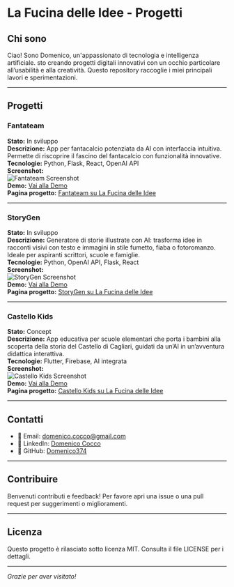 # La Fucina delle Idee - Progetti

## Chi sono  
Ciao! Sono Domenico, un'appassionato di tecnologia e intelligenza artificiale. sto creando progetti digitali innovativi con un occhio particolare all’usabilità e alla creatività. Questo repository raccoglie i miei principali lavori e sperimentazioni.

---

## Progetti

### Fantateam  
**Stato:** In sviluppo  
**Descrizione:** App per fantacalcio potenziata da AI con interfaccia intuitiva. Permette di riscoprire il fascino del fantacalcio con funzionalità innovative.  
**Tecnologie:** Python, Flask, React, OpenAI API  
**Screenshot:**  
![Fantateam Screenshot](./path_to_screenshot_fantateam.png)  
**Demo:** [Vai alla Demo](https://domenico374.github.io/fantateam)  
**Pagina progetto:** [Fantateam su La Fucina delle Idee](https://domenico374.github.io/progetti.html#fantateam)

---

### StoryGen  
**Stato:** In sviluppo  
**Descrizione:** Generatore di storie illustrate con AI: trasforma idee in racconti visivi con testo e immagini in stile fumetto, fiaba o fotoromanzo. Ideale per aspiranti scrittori, scuole e famiglie.  
**Tecnologie:** Python, OpenAI API, Flask, React  
**Screenshot:**  
![StoryGen Screenshot](./path_to_screenshot_storygen.png)  
**Demo:** [Vai alla Demo](https://domenico374.github.io/storygen)  
**Pagina progetto:** [StoryGen su La Fucina delle Idee](https://domenico374.github.io/storygen.html)

---

### Castello Kids  
**Stato:** Concept  
**Descrizione:** App educativa per scuole elementari che porta i bambini alla scoperta della storia del Castello di Cagliari, guidati da un’AI in un’avventura didattica interattiva.  
**Tecnologie:** Flutter, Firebase, AI integrata  
**Screenshot:**  
![Castello Kids Screenshot](./path_to_screenshot_castello_kids.png)  
**Demo:** [Vai alla Demo](https://domenico374.github.io/castello_kids)  
**Pagina progetto:** [Castello Kids su La Fucina delle Idee](https://domenico374.github.io/progetti.html#castello_kids)

---

## Contatti  
- 📧 Email: domenico.cocco@gmail.com  
- 🔗 LinkedIn: [Domenico Cocco](https://www.linkedin.com/in/domenico-cocco-577aab83)  
- 🐙 GitHub: [Domenico374](https://github.com/Domenico374)

---

## Contribuire  
Benvenuti contributi e feedback! Per favore apri una issue o una pull request per suggerimenti o miglioramenti.

---

## Licenza  
Questo progetto è rilasciato sotto licenza MIT. Consulta il file LICENSE per i dettagli.

---

*Grazie per aver visitato!*
